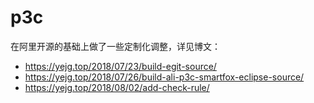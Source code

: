 p3c
===========

在阿里开源的基础上做了一些定制化调整，详见博文：

- https://yejg.top/2018/07/23/build-egit-source/
- https://yejg.top/2018/07/26/build-ali-p3c-smartfox-eclipse-source/
- https://yejg.top/2018/08/02/add-check-rule/
